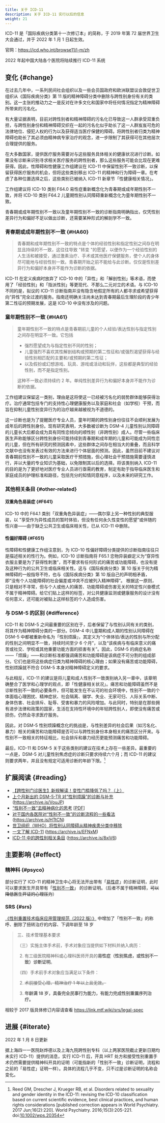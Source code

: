 ```yaml
---
title: 关于 ICD-11
description: 关于 ICD-11 实行以后的信息
weight: 21
---
```


ICD-11 是「国际疾病分类第十一次修订本」的简称，于 2019 年第 72 届世界卫生大会通过，并于 2022 年 1 月 1 日起生效。

官网：<https://icd.who.int/browse11/l-m/zh>

2022 年起中国大陆各个医院将陆续推行 ICD-11 系统

## 变化 {#change}

在过去几年中，一系列民间社会组织以及一些会员国政府和欧洲联盟议会敦促世卫组织从《国际疾病分类》第 11 版的精神障碍分类中删除与跨性别身份有关的类别。这一主张的推动力之一是反对在许多文化和国家中将任何情况指定为精神障碍所带来的污名化。

有大量证据表明，目前对跨性别者和精神障碍的污名化已导致这一人群承受双重负担，与跨性别身份和精神障碍交织在一起的污名化似乎助长了这一人群岌岌可危的法律地位、侵犯人权的行为以及获得适当医疗保健的障碍。将跨性别者归类为精神障碍也助长了其必须由精神病专家治疗的观念，进一步限制了其获得可在其他层次合理提供的服务。

在大多数国家，提供医疗服务需要对与这些服务具体相关的健康状况进行诊断。如果没有诊断来识别寻求相关医疗服务的跨性别者，那么这些服务可能会比现在更难获得。因此，性障碍和性健康工作组建议在 ICD-11 中保留性别不一致诊断，以保留获得医疗服务的机会，但将这些类别移出 ICD-11 的精神和行为障碍一章。在考虑了各种位置选择之后，这些类别已被纳入 ICD-11 新章节「性健康相关情况」。

工作组建议将 ICD-10 类别 F64.0 易性症重新概念化为青春期或成年期性别不一致，并将 ICD-10 类别 F64.2 儿童期性别认同障碍重新概念化为童年期性别不一致。

青春期或成年期性别不一致以及童年期性别不一致的诊断指南明确指出，仅凭性别差异行为和偏好不足以做出诊断，还需要某种形式的解剖学不一致。

### 青春期或成年期性别不一致 {#HA60}

> 青春期和成年期性别不一致的特点是个体的经验性别和指定性别之间存在明显且持续的不一致，这往往导致 "转变 "的愿望，以便作为一个经验性别的人生活和被接受，通过激素治疗、手术或其他医疗保健服务，使个人的身体尽可能地与经验性别一致。青春期开始之前不能给与此诊断。仅仅是性别差异行为和偏好本身并不能作为诊断的依据。

ICD-11 在定义疾病时放弃了 ICD-10 中的「异性」和「解剖性别」等术语，而使用了「经验性别」和「指派性别」等更现代、不那么二元对立的术语。与 ICD-10 不同的是，拟议的 ICD-11 诊断指南并没有隐含地假定所有的人都寻求或希望获得向“异性”完全过渡的服务。指南还明确关注尚未达到青春期最后生理阶段的青少年第二性征的预期发展，这是 ICD-10 中没有涉及的问题。

### 童年期性别不一致 {#HA61}

> 童年期性别不一致的特点是青春期前儿童的个人经验/表达性别与指定性别之间存在明显不一致。它包括
>
> - 强烈愿望成为与指定性别不同的性别；
> - 儿童强烈不喜欢其性解剖结构或预期的第二性征和/或强烈渴望获得与经验性别相匹配的主要和/或预期的第二性征；
> - 以及假扮或幻想游戏、玩具、游戏或活动和玩伴，这些都是典型的经验性别，而不是指定性别。
>
> 这种不一致必须持续约 2 年。单纯性别差异行为和偏好本身并不能作为诊断的依据。

工作组建议保留这一类别，理由是这将使这一已经被污名化的弱势群体能够获得治疗。治疗通常包括专门的支持性心理健康服务以及家庭和社会（如学校）干预，而旨在抑制儿童性别变异行为的治疗越来越被视为不道德的。

这一诊断也是为了提醒医疗专业人员，童年时期的跨性别身份往往不会顺利发展为成年后的跨性别身份。现有研究表明，大多数被诊断为 DSM-4 儿童性别认同障碍的儿童长大后都会成为具有同性恋倾向的顺性别（非跨性别）成人。尽管一些临床医生声称能够区分跨性别身份可能持续到青春期和成年期的儿童和可能成为同性恋的儿童，但在所有研究的预测因素中，这些群体之间存在相当大的重叠，而且科学文献中也没有发表过有效的方法来进行个体层面的预测。因此，虽然目前不建议对青春期前性别不一致的儿童采取医疗干预措施，但心理社会干预措施需要谨慎进行，并以大量的专业知识为基础，以免限制其以后的选择。将该类别纳入 ICD-11 的目的是为了更好地对医疗专业人员进行亟需的教育，制定有助于指导临床医生和家庭成员的护理标准和路径，包括充分的知情同意程序，以及未来的研究工作。

### 其他相关条目 {#other-related}

#### 双重角色易装症 {#F641}

ICD-10 中的 F64.1 类别「双重角色异装症」——偶尔穿上另一种性别的典型服装，以 "享受作为异性成员的暂时体验，但没有任何永久性变性的愿望”或伴随的性兴奋——由于缺乏公共卫生或临床相关性，已从 ICD-11 中删除。

#### 性偏好障碍 {#F651}

性障碍和性健康工作组注意到，为 ICD-10 性偏好障碍分类提供的诊断指南往往只是描述相关的性行为。例如，ICD-10 诊断指南将 F65.1 恋物异装癖定义为“穿异性衣服主要是为了获得性刺激”，而不要求有任何形式的痛苦或功能障碍，也没有提及这种行为的公共卫生或临床相关性。这与《国际疾病分类》第 10 版关于何为精神障碍的一般指导不符，也与《国际疾病分类》第 10 版自己的声明相矛盾，即“没有个人功能障碍的社会偏差或冲突不应被列入精神障碍”。 根据这一原则，只是相对不寻常，但与个人或他人的痛苦、功能障碍或伤害无关的特定性兴奋模式不属于精神障碍。给它们贴上这样的标签，对公共健康监测或健康服务的设计没有任何意义，还可能对被贴上这样标签的个人造成伤害。

### 与 DSM-5 的区别 {#difference}

ICD-11 和 DSM-5 之间最重要的区别在于，后者保留了与性别认同有关的类别，将其作为精神障碍分类的一部分。DSM-4 中儿童期和成人期的性别认同障碍在 DSM-5 中都被重新命名为「性别烦躁」，其定义为“个体体验/表达的性别与所分配的性别之间明显不一致，持续时间至少 6 个月”，以及“该疾病与有临床意义的痛苦或社交、学校或其他重要功能方面的损害有关”。因此，DSM-5 的病症名称——「烦躁」——和诊断标准都强调痛苦和功能障碍是该病症不可分割的组成部分。它们也是将这些病症归类为精神障碍的核心理由；如果没有痛苦或功能障碍，性别烦躁就不符合 DSM-5 本身对精神障碍定义的要求。

与此相反，ICD-11 的建议是将儿童和成人性别不一致类别纳入另一章中，该章明确整合了医学和心理学的观点，即「性健康相关状况」。痛苦和功能障碍虽然不是诊断性别不一致的必要条件，但可能发生在不认可的社会环境中，性别不一致的个体面临心理困扰、精神症状、社会隔离、辍学、失业、无家可归、人际关系中断、身体伤害、社会排斥、耻辱、受害和暴力的风险增加。与此同时，特别是在那些拥有进步法律和政策的国家，生活在支持性环境中的年轻跨性别人，即使没有痛苦或损伤，仍然会寻求医疗服务。

因此，对 DSM-5 性别烦躁概念化的挑战是，与性别差异的社会后果（如污名化、暴力）相关的痛苦和功能障碍是否可以与跨性别身份本身相关的痛苦区分开来。与性别不一致相关的特征相比，社会排斥和暴力经历更能预测痛苦和功能障碍。

最后，ICD-11 和 DSM-5 关于这些类别的建议在技术上存在一些差异。最重要的一点是，DSM-5 对儿童性别焦虑症的诊断只要求持续六个月；而 ICD-11 的建议则要求两年，并且没有规定可适用诊断的年龄下限。[^1]

## 扩展阅读 {#reading}

<!-- 按发布时间倒序排序 -->

- [【跨性别门诊医生】新规解读！变性门槛降低了吗？（上）](https://www.bilibili.com/video/BV1GF411P7Z3)
- [上个月新出的 DSM-5-TR 对“性别烦躁”的诊断与补充](https://zhuanlan.zhihu.com/p/492886380) (<https://archive.is/VouJP>)
- [“性别不一致”去精神病化的思考](https://yizhe.dmu.edu.cn/article/doi/10.12014/j.issn.1002-0772.2021.11.10) \[[PDF](https://web.archive.org/web/20230321063130/https://yizhe.dmu.edu.cn/data/article/yxyzx/preview/pdf/2021-11-10.pdf)]
- [对于国内各医院对“性别不一致”的诊断流程的一些看法](https://zhuanlan.zhihu.com/p/101582151) (<https://archive.is/HTtCN>)
- [世卫组织（WHO）将性别认同障碍从精神疾患分类中移除](https://news.un.org/zh/story/2019/05/1035391)
- [一文了解 ICD-11](https://zhuanlan.zhihu.com/p/53190964) (<https://archive.is/EFNxM>)
- [ICD-11 中的跨性别相关条目](https://zhuanlan.zhihu.com/p/38248913) (<https://archive.is/8xiV6>)

## 主要影响 {#effect}

### 精神科 {#psyco}

部分实行了 ICD-11 的精神卫生中心将无法开出带有「[易性症][icd-10]」的诊断证明，此时可以要求医生开具带有「[性别不一致][icd-11]」 的诊断证明。（后者不属于精神障碍，~~可以降低医生开证的心理压力~~）

[icd-10]: https://icd.who.int/browse10/2019/en#/F64.0
[icd-11]: https://icd.who.int/browse11/l-m/zh#/http://id.who.int/icd/entity/411470068

### SRS {#srs}

[《性别重置技术临床应用管理规范（2022 版）》][spec] 中增加了「性别不一致」的称呼、删除了扭转治疗的内容、下调年龄至 18 岁

[spec]: https://project-trans.org/china-legal/spec/2022-04-20/srs/readme

<!-- markdownlint-disable ol-prefix -->

> 三、技术管理基本要求
>
> （三）实施主体手术前，手术对象应当提供如下材料并纳入病历：
>
> 2. 有三级医院精神科或心理科医师开具的**易性症（性别焦虑，或性别不一致）诊断证明**。
>
> （四）手术前手术对象应当满足以下条件：
>
> 2. ~~术前接受心理、精神治疗 1 年以上且无效。~~
>
> 3. **年龄满 18 岁，具备完全民事行为能力，有能力完成性别重置序列治疗。**

相较于 2017 版具体修订内容请查看 <https://link.mtf.wiki/srs/legal-spec>

## 进展 {#iterate}

2022 年 1 月 8 日更新

据上海四一一医院赵烨德以及上海九院跨性别专科（以上两家医院截止更新日期均未实行 ICD-11）提供的消息，实行 ICD-11 后，开具 HRT 处方和接受性别重置手术仍然需要提供精神科开具的证明（可能指新的「性别不一致」诊断证明，流程和之前的「易性症」证明一样）。具体的流程几乎不变，只不过是诊断证明的名称会变化。

[^1]: Reed GM, Drescher J, Krueger RB, et al. Disorders related to sexuality and gender identity in the ICD-11: revising the ICD-10 classification based on current scientific evidence, best clinical practices, and human rights considerations [published correction appears in World Psychiatry. 2017 Jun;16(2):220]. World Psychiatry. 2016;15(3):205-221. doi:[10.1002/wps.20354](https://doi.org/10.1002%2Fwps.20354)
